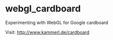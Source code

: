 webgl_cardboard
==================

Experimenting with WebGL for Google cardboard

Visit: http://www.kammerl.de/cardboard
